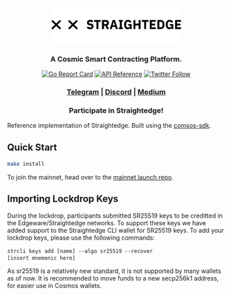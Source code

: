<p align="center">
  <img src="./straightedge-logo.png" width="300">
</p>
<h3 align="center">A Cosmic Smart Contracting Platform.</h3>

<div align="center">

[![Go Report Card](https://goreportcard.com/badge/github.com/heystraightedge/straightedge)](https://goreportcard.com/report/github.com/heystraightedge/straightedge)
[![API Reference](https://godoc.org/github.com/heystraightedge/straightedge?status.svg)](https://godoc.org/github.com/heystraightedge/straightedge)
[![Twitter Follow](https://img.shields.io/twitter/follow/heystraightedge.svg?label=Follow&style=social)](https://twitter.com/heystraightedge)

</div>

<div align="center">

### [Telegram](https://t.me/HeyStraightedge) | [Discord](https://discord.gg/rbamhbC) | [Medium](https://medium.com/straightedge)

### Participate in Straightedge!

</div>

Reference implementation of Straightedge. Built using the [comsos-sdk](https://github.com/cosmos/cosmos-sdk).

## Quick Start

```sh
make install
```

To join the mainnet, head over to the [mainnet launch repo](https://github.com/heystraightedge/mainnet).

## Importing Lockdrop Keys

During the lockdrop, participants submitted SR25519 keys to be creditted in the Edgeware/Straightedge networks.  To support these keys we have added support to the Straightedge CLI wallet for SR25519 keys. To add your lockdrop keys, please use the following commands:

```
strcli keys add [name] --algo sr25519 --recover
[insert mnemonic here]
```

As sr25519 is a relatively new standard, it is not supported by many wallets as of now.  It is recommended to move funds to a new secp256k1 address, for easier use in Cosmos wallets.

<!-- 
## License

Licensed under the [Apache v2 License](LICENSE.md). -->
